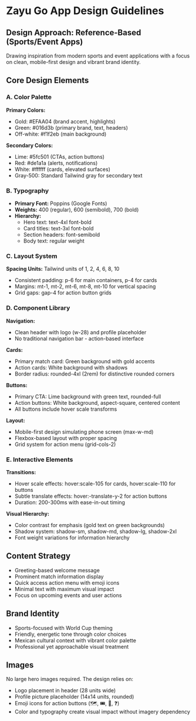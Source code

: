 # Zayu Go App Design Guidelines

## Design Approach: Reference-Based (Sports/Event Apps)
Drawing inspiration from modern sports and event applications with a focus on clean, mobile-first design and vibrant brand identity.

## Core Design Elements

### A. Color Palette
**Primary Colors:**
- Gold: #EFAA04 (brand accent, highlights)
- Green: #016d3b (primary brand, text, headers)
- Off-white: #f1f2eb (main background)

**Secondary Colors:**
- Lime: #5fc501 (CTAs, action buttons)
- Red: #de1a1a (alerts, notifications)
- White: #ffffff (cards, elevated surfaces)
- Gray-500: Standard Tailwind gray for secondary text

### B. Typography
- **Primary Font:** Poppins (Google Fonts)
- **Weights:** 400 (regular), 600 (semibold), 700 (bold)
- **Hierarchy:** 
  - Hero text: text-4xl font-bold
  - Card titles: text-3xl font-bold
  - Section headers: font-semibold
  - Body text: regular weight

### C. Layout System
**Spacing Units:** Tailwind units of 1, 2, 4, 6, 8, 10
- Consistent padding: p-6 for main containers, p-4 for cards
- Margins: mt-1, mt-2, mt-6, mt-8, mt-10 for vertical spacing
- Grid gaps: gap-4 for action button grids

### D. Component Library

**Navigation:**
- Clean header with logo (w-28) and profile placeholder
- No traditional navigation bar - action-based interface

**Cards:**
- Primary match card: Green background with gold accents
- Action cards: White background with shadows
- Border radius: rounded-4xl (2rem) for distinctive rounded corners

**Buttons:**
- Primary CTA: Lime background with green text, rounded-full
- Action buttons: White background, aspect-square, centered content
- All buttons include hover scale transforms

**Layout:**
- Mobile-first design simulating phone screen (max-w-md)
- Flexbox-based layout with proper spacing
- Grid system for action menu (grid-cols-2)

### E. Interactive Elements
**Transitions:**
- Hover scale effects: hover:scale-105 for cards, hover:scale-110 for buttons
- Subtle translate effects: hover:-translate-y-2 for action buttons
- Duration: 200-300ms with ease-in-out timing

**Visual Hierarchy:**
- Color contrast for emphasis (gold text on green backgrounds)
- Shadow system: shadow-sm, shadow-md, shadow-lg, shadow-2xl
- Font weight variations for information hierarchy

## Content Strategy
- Greeting-based welcome message
- Prominent match information display
- Quick access action menu with emoji icons
- Minimal text with maximum visual impact
- Focus on upcoming events and user actions

## Brand Identity
- Sports-focused with World Cup theming
- Friendly, energetic tone through color choices
- Mexican cultural context with vibrant color palette
- Professional yet approachable visual treatment

## Images
No large hero images required. The design relies on:
- Logo placement in header (28 units wide)
- Profile picture placeholder (14x14 units, rounded)
- Emoji icons for action buttons (🗺️, 🎟️, 💬, ❓)
- Color and typography create visual impact without imagery dependency